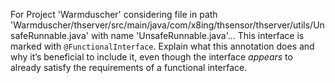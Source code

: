 For Project 'Warmduscher' considering file in path 'Warmduscher/thserver/src/main/java/com/x8ing/thsensor/thserver/utils/UnsafeRunnable.java' with name 'UnsafeRunnable.java'... 
This interface is marked with `@FunctionalInterface`. Explain what this annotation does and why it’s beneficial to include it, even though the interface *appears* to already satisfy the requirements of a functional interface.
